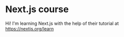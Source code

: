 # Next.js course   

Hi! I'm learning Next.js with the help of their tutorial at https://nextjs.org/learn
